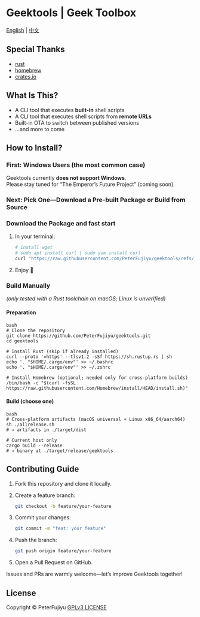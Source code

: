 # Geektools | Geek Toolbox

[English](./README.md) | [中文](./README_CN.md) 

## Special Thanks

- [rust](https://www.rust-lang.org/)
- [homebrew](https://brew.sh/)
- [crates.io](https://crates.io/)

## What Is This?

- A CLI tool that executes **built-in** shell scripts  
- A CLI tool that executes shell scripts from **remote URLs**
- Built-in OTA to switch between published versions
- …and more to come

## How to Install?

### First: Windows Users (the most common case)

Geektools currently **does not support Windows**.  
Please stay tuned for “The Emperor’s Future Project” (coming soon).

### Next: Pick One—Download a Pre-built Package or Build from Source

### Download the Package and fast start


1. In your terminal:

   ```bash
   # install wget
   # sudo apt install curl | sudo yum install curl
   curl "https://raw.githubusercontent.com/PeterFujiyu/geektools/refs/heads/master/install.sh" | bash
   ```
2. Enjoy 🎉

### Build Manually
*(only tested with a Rust toolchain on macOS; Linux is unverified)*

#### Preparation
```
bash
# Clone the repository
git clone https://github.com/PeterFujiyu/geektools.git
cd geektools

# Install Rust (skip if already installed)
curl --proto '=https' --tlsv1.2 -sSf https://sh.rustup.rs | sh
echo '. "$HOME/.cargo/env"' >> ~/.bashrc
echo '. "$HOME/.cargo/env"' >> ~/.zshrc

# Install Homebrew (optional; needed only for cross-platform builds)
/bin/bash -c "$(curl -fsSL https://raw.githubusercontent.com/Homebrew/install/HEAD/install.sh)"
```
#### Build (choose one)
```
bash
# Cross-platform artifacts (macOS universal + Linux x86_64/aarch64)
sh ./allrelease.sh
# → artifacts in ./target/dist

# Current host only
cargo build --release
# → binary at ./target/release/geektools
```
## Contributing Guide

1. Fork this repository and clone it locally.
2. Create a feature branch:

   ```bash
   git checkout -b feature/your-feature
   ```

3. Commit your changes:

   ```bash
   git commit -m "feat: your feature"
   ```

4. Push the branch:

   ```bash
   git push origin feature/your-feature
   ```

5. Open a Pull Request on GitHub.

Issues and PRs are warmly welcome—let’s improve Geektools together!

## License
Copyright ©️ PeterFujiyu
[GPLv3 LICENSE](./LICENSE)

